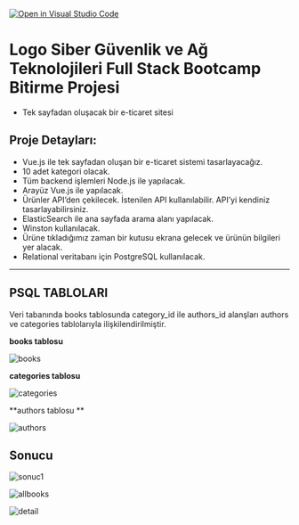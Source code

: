[![Open in Visual Studio Code](https://classroom.github.com/assets/open-in-vscode-f059dc9a6f8d3a56e377f745f24479a46679e63a5d9fe6f495e02850cd0d8118.svg)](https://classroom.github.com/online_ide?assignment_repo_id=7472656&assignment_repo_type=AssignmentRepo)
# Logo Siber Güvenlik ve Ağ Teknolojileri Full Stack Bootcamp Bitirme Projesi

- Tek sayfadan oluşacak bir e-ticaret sitesi

## Proje Detayları:

- Vue.js ile tek sayfadan oluşan bir e-ticaret sistemi tasarlayacağız.
- 10 adet kategori olacak.
- Tüm backend işlemleri Node.js ile yapılacak.
- Arayüz Vue.js ile yapılacak.
- Ürünler API’den çekilecek. İstenilen API kullanılabilir. API’yi kendiniz tasarlayabilirsiniz.
- ElasticSearch ile ana sayfada arama alanı yapılacak.
- Winston kullanılacak.
- Ürüne tıkladığımız zaman bir kutusu ekrana gelecek ve ürünün bilgileri yer alacak.
- Relational veritabanı için PostgreSQL kullanılacak.
-------------------------------------------------------------------------------------------------------------------------------------------------------------------------
## PSQL TABLOLARI

Veri tabanında books tablosunda category_id ile authors_id alanşları authors ve categories tablolarıyla ilişkilendirilmiştir.

**books tablosu**

![books](https://user-images.githubusercontent.com/86554799/160821056-6b9429a4-caaf-4201-8102-0f95f4d9964a.jpg)

**categories tablosu**

![categories](https://user-images.githubusercontent.com/86554799/160821179-b1892d80-25e4-42a9-8c08-b49134d10cbf.jpg)

**authors tablosu **

![authors](https://user-images.githubusercontent.com/86554799/160821450-d33bc6ca-e481-4dda-8d84-88973c820ffa.jpg)

## Sonucu

![sonuc1](https://user-images.githubusercontent.com/86554799/160822203-edc95ccf-04ee-4a6f-b2ac-04e01bc6c50f.jpg)

![allbooks](https://user-images.githubusercontent.com/86554799/160822486-75228db1-c0a6-44ce-b208-7541ac6ee38e.jpg)

![detail](https://user-images.githubusercontent.com/86554799/160822541-1ab45833-a7bd-40c7-9a72-604e9ade69c5.jpg)

